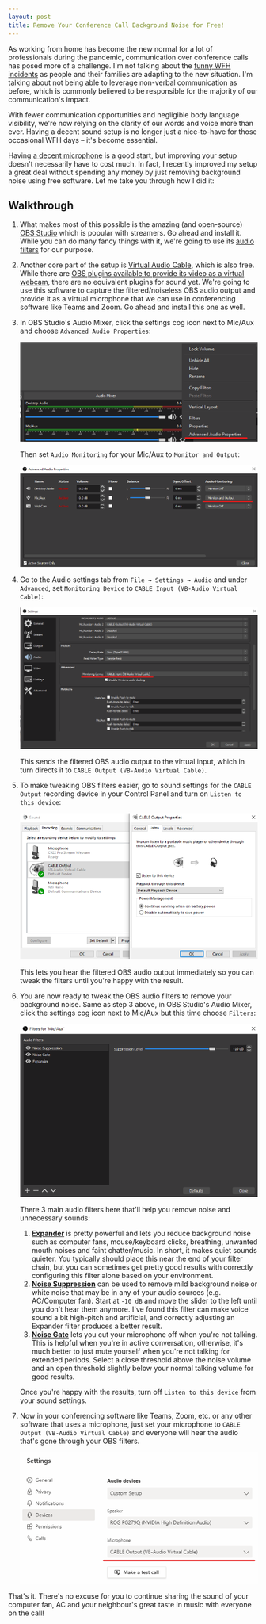 ```yaml
---
layout: post
title: Remove Your Conference Call Background Noise for Free!
---
```


As working from home has become the new normal for a lot of professionals during the pandemic, communication over conference calls has posed more of a challenge. I'm not talking about the [funny WFH incidents](https://youtu.be/rOWGe7uOuPU) as people and their families are adapting to the new situation. I'm talking about not being able to leverage non-verbal communication as before, which is commonly believed to be responsible for the majority of our communication's impact.

With fewer communication opportunities and negligible body language visibility, we're now relying on the clarity of our words and voice more than ever. Having a decent sound setup is no longer just a nice-to-have for those occasional WFH days – it's become essential.

Having [a decent microphone](https://www.bluemic.com/en-us/products/yeti-nano/) is a good start, but improving your setup doesn't necessarily have to cost much. In fact, I recently improved my setup a great deal without spending any money by just removing background noise using free software. Let me take you through how I did it:<!--more-->

## Walkthrough

1. What makes most of this possible is the amazing (and open-source) [OBS Studio](https://obsproject.com/) which is popular with streamers. Go ahead and install it. While you can do many fancy things with it, we're going to use its [audio filters](https://obsproject.com/wiki/Filters-Guide#audio-device-filters) for our purpose.

2. Another core part of the setup is [Virtual Audio Cable](https://www.vb-audio.com/Cable/), which is also free. While there are [OBS plugins available to provide its video as a virtual webcam](https://obsproject.com/forum/resources/obs-virtualcam.949/), there are no equivalent plugins for sound yet. We're going to use this software to capture the filtered/noiseless OBS audio output and provide it as a virtual microphone that we can use in conferencing software like Teams and Zoom. Go ahead and install this one as well.

3. In OBS Studio's Audio Mixer, click the settings cog icon next to Mic/Aux and choose `Advanced Audio Properties`:

   ![OBS Mic/Aux Advanced Audio Settings](/images/posts/remove-bg-noise/1.png)

   Then set `Audio Monitoring` for your Mic/Aux to `Monitor and Output`:

   ![Audio Monitoring](/images/posts/remove-bg-noise/2.png)

4. Go to the Audio settings tab from `File → Settings → Audio` and under `Advanced`, set `Monitoring Device` to `CABLE Input (VB-Audio Virtual Cable)`:

   ![Monitoring Device](/images/posts/remove-bg-noise/3.png)

   This sends the filtered OBS audio output to the virtual input, which in turn directs it to `CABLE Output (VB-Audio Virtual Cable)`.

5. To make tweaking OBS filters easier, go to sound settings for the `CABLE Output` recording device in your Control Panel and turn on `Listen to this device`:

   ![Listen to this device](/images/posts/remove-bg-noise/4.png)

   This lets you hear the filtered OBS audio output immediately so you can tweak the filters until you're happy with the result.

6. You are now ready to tweak the OBS audio filters to remove your background noise. Same as step 3 above, in OBS Studio's Audio Mixer, click the settings cog icon next to Mic/Aux but this time choose `Filters`:

   ![OBS Audio Filters](/images/posts/remove-bg-noise/5.png)

   There 3 main audio filters here that'll help you remove noise and unnecessary sounds:

   1. [**Expander**](https://obsproject.com/wiki/Filters-Guide#expander) is pretty powerful and lets you reduce background noise such as computer fans, mouse/keyboard clicks, breathing, unwanted mouth noises and faint chatter/music. In short, it makes quiet sounds quieter. You typically should place this near the end of your filter chain, but you can sometimes get pretty good results with correctly configuring this filter alone based on your environment.
   2. [**Noise Suppression**](https://obsproject.com/wiki/Filters-Guide#noise-suppression) can be used to remove mild background noise or white noise that may be in any of your audio sources (e.g. AC/Computer fan). Start at `-10 dB` and move the slider to the left until you don't hear them anymore. I've found this filter can make voice sound a bit high-pitch and artificial, and correctly adjusting an Expander filter produces a better result.
   3. [**Noise Gate**](https://obsproject.com/wiki/Filters-Guide#noise-gate) lets you cut your microphone off when you're not talking. This is helpful when you're in active conversation, otherwise, it's much better to just mute yourself when you're not talking for extended periods. Select a close threshold above the noise volume and an open threshold slightly below your normal talking volume for good results.

   Once you're happy with the results, turn off `Listen to this device` from your sound settings.
   

7. Now in your conferencing software like Teams, Zoom, etc. or any other software that uses a microphone, just set your microphone to `CABLE Output (VB-Audio Virtual Cable)` and everyone will hear the audio that's gone through your OBS filters.

   ![Choose virtual microphone](/images/posts/remove-bg-noise/6.png)



That's it. There's no excuse for you to continue sharing the sound of your computer fan, AC and your neighbour's great taste in music with everyone on the call!
